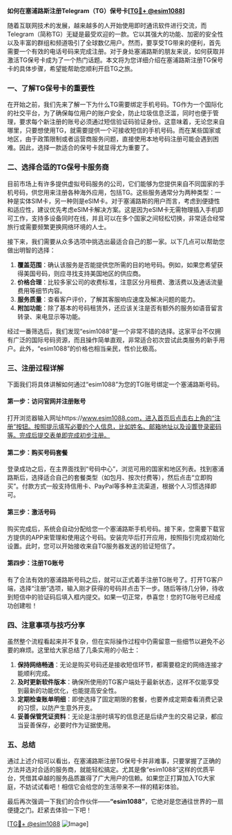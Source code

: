**如何在塞浦路斯注册Telegram（TG）保号卡[[TG💪+ @esim1088](https://t.me/s/esim1088)]**

随着互联网技术的发展，越来越多的人开始使用即时通讯软件进行交流，而Telegram（简称TG）无疑是最受欢迎的一款。它以其强大的功能、加密的安全性以及丰富的群组和频道吸引了全球数亿用户。然而，要享受TG带来的便利，首先需要一个有效的电话号码来完成注册。对于身处塞浦路斯的朋友来说，如何获取并激活TG保号卡成为了一个热门话题。本文将为您详细介绍在塞浦路斯注册TG保号卡的具体步骤，希望能帮助您顺利开启TG之旅。

### 一、了解TG保号卡的重要性

在开始之前，我们先来了解一下为什么TG需要绑定手机号码。TG作为一个国际化的社交平台，为了确保每位用户的账户安全，防止垃圾信息泛滥，同时也便于管理，要求每个新注册的账号必须通过短信验证码验证身份。这意味着，无论您来自哪里，只要想使用TG，就需要提供一个可接收短信的手机号码。而在某些国家或地区，由于政策限制或者运营商服务问题，直接使用本地号码注册可能会遇到困难。因此，选择一款适合的保号卡就显得尤为重要了。

### 二、选择合适的TG保号卡服务商

目前市场上有许多提供虚拟号码服务的公司，它们能够为您提供来自不同国家的手机号码，供您用来注册各种海外应用，包括TG。这些服务通常分为两种类型：一种是实体SIM卡，另一种则是eSIM卡。对于塞浦路斯的用户而言，考虑到便捷性和适应性，建议优先考虑eSIM卡解决方案。这是因为eSIM卡无需物理插入手机即可工作，支持多设备同时在线，并且可以在多个国家之间轻松切换，非常适合经常旅行或需要频繁更换网络环境的人士。

接下来，我们需要从众多选项中挑选出最适合自己的那一家。以下几点可以帮助您做出明智的选择：

1. **覆盖范围**：确认该服务是否能提供您所需的目的地号码。例如，如果您希望获得美国号码，则应寻找支持美国地区的供应商。
2. **价格合理**：比较多家公司的收费标准，注意区分月租费、激活费以及通话流量费用等细节内容。
3. **服务质量**：查看客户评价，了解其客服响应速度及解决问题的能力。
4. **附加功能**：除了基本的号码租赁外，还应该关注是否有额外的服务如语音留言转录、来电显示等功能。

经过一番筛选后，我们发现“esim1088”是一个非常不错的选择。这家平台不仅拥有广泛的国际号码资源，而且操作简单直观，非常适合初次尝试此类服务的新手用户。此外，“esim1088”的价格也相当亲民，性价比极高。

### 三、注册过程详解

下面我们将具体讲解如何通过“esim1088”为您的TG账号绑定一个塞浦路斯号码。

#### 第一步：访问官网并注册账号
打开浏览器输入网址https://www.esim1088.com，进入首页后点击右上角的“注册”按钮。按照提示填写必要的个人信息，比如姓名、邮箱地址以及设置登录密码等。完成后提交表单即完成初步注册。

#### 第二步：购买号码套餐
登录成功之后，在主界面找到“号码中心”，浏览可用的国家和地区列表。找到塞浦路斯后，选择适合自己的套餐类型（如包月、按次付费等），然后点击“立即购买”。付款方式一般支持信用卡、PayPal等多种主流渠道，根据个人习惯选择即可。

#### 第三步：激活号码
购买完成后，系统会自动分配给您一个塞浦路斯手机号码。接下来，您需要下载官方提供的APP来管理和使用这个号码。安装完毕后打开应用，按照指引完成初始化设置。此时，您可以开始接收来自TG服务器发送的验证短信了。

#### 第四步：注册TG账号
有了合法有效的塞浦路斯号码之后，就可以正式着手注册TG账号了。打开TG客户端，选择“注册”选项，输入刚才获得的号码并点击下一步。随后等待几分钟，待收到短信中的验证码后填入框内提交。如果一切正常，恭喜您！您的TG账号已经成功创建啦！

### 四、注意事项与技巧分享

虽然整个流程看起来并不复杂，但在实际操作过程中仍需留意一些细节以避免不必要的麻烦。这里给大家总结了几条实用的小贴士：

1. **保持网络畅通**：无论是购买号码还是接收短信环节，都需要稳定的网络连接才能顺利完成。
2. **及时更新软件版本**：确保所使用的TG客户端处于最新状态，这样不仅能享受到最新的功能优化，也能提高安全性。
3. **定期检查账单明细**：即使选择了固定期限的套餐，也要养成定期查看消费记录的习惯，以防产生意外开支。
4. **妥善保管凭证资料**：无论是注册时填写的信息还是后续产生的交易记录，都应当妥善保存，必要时作为证据使用。

### 五、总结

通过上述介绍可以看出，在塞浦路斯注册TG保号卡并非难事，只要掌握了正确的方法并选对合适的服务商，就能轻松搞定。尤其是像“esim1088”这样的优质平台，凭借其卓越的服务品质赢得了广大用户的信赖。如果您正打算加入TG大家庭，不妨试试看吧！相信它会给您的生活带来不一样的精彩体验。

最后再次强调一下我们的合作伙伴——**“esim1088”**，它绝对是您通往世界的一扇便捷之门。赶紧去体验一下吧！

[[TG💪+ @esim1088](https://t.me/s/esim1088) ![Image](https://i.postimg.cc/4NQfJmqS/Snipaste-2025-05-13-00-14-12.png)]